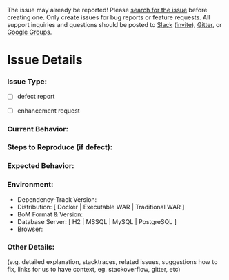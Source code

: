 The issue may already be reported! Please [search for the issue](../) before creating one. Only create issues for bug reports or feature requests. All support inquiries and questions should be posted to [Slack](https://owasp.slack.com/messages/proj-dependency-track) ([invite](https://owasp.herokuapp.com/)), [Gitter](https://gitter.im/dependency-track/Lobby), or [Google Groups](https://groups.google.com/forum/#!forum/dependency-track).


# Issue Details 


### Issue Type:
  - [ ] defect report
  - [ ] enhancement request
  
  
### Current Behavior:


### Steps to Reproduce (if defect):


### Expected Behavior:


### Environment:
  
  - Dependency-Track Version:
  - Distribution: [ Docker | Executable WAR | Traditional WAR ]
  - BoM Format & Version:
  - Database Server: [ H2 | MSSQL | MySQL | PostgreSQL ]
  - Browser: 


### Other Details:
(e.g. detailed explanation, stacktraces, related issues, suggestions how to fix, links for us to have context, eg. stackoverflow, gitter, etc)
